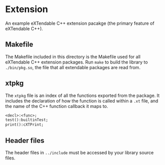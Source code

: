 # Extension

An example eXTendable C++ extension pacakge (the primary feature of eXTendable C++).

## Makefile

The Makefile included in this directory is the Makefile used for all eXTendable C++ extension packages.
Run `make` to build the library to `./bin/pkg.so`, the file that all extendable packages are read from.

## xtpkg

The `xtpkg` file is an index of all the functions exported from the package.
It includes the declaration of how the function is called within a `.xt` file, and the name of the C++ function callback it maps to.

```txt
<decl>:<func>;
test():builtinTest;
print():cXTPrint;
```

## Header files

The header files in `../include` must be accessed by your library source files.